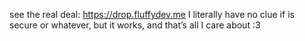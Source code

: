 see the real deal: https://drop.fluffydev.me
I literally have no clue if is secure or whatever, but it works, and that’s all I care about :3

